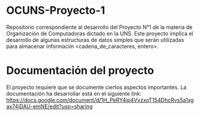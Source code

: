 # OCUNS-Proyecto-1
Repositorio correspondiente al desarrollo del Proyecto N°1 de la materia de Organización de Computadoras dictado en la UNS. Este proyecto implica el desarrollo de algunas estructuras de datos simples que serán utilizadas para almacenar informaciín <cadena_de_caracteres, entero>.

# Documentación del proyecto
El proyecto requiere que se documente ciertos aspectos importantes. La documentación ha desarrollar está en el siguiente link: https://docs.google.com/document/d/1H_PeRY4ip4VvzxoT154DhcRvs5a1xgax74jDAU-emNE/edit?usp=sharing
